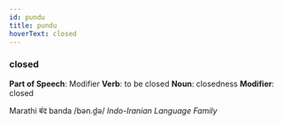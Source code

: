 ```yaml
---
id: pundu
title: pundu
hoverText: closed
---
```


### closed

**Part of Speech**: Modifier
**Verb**: to be closed
**Noun**: closedness
**Modifier**: closed

Marathi बंद banda /bən.d̪ə/
*Indo-Iranian Language Family*